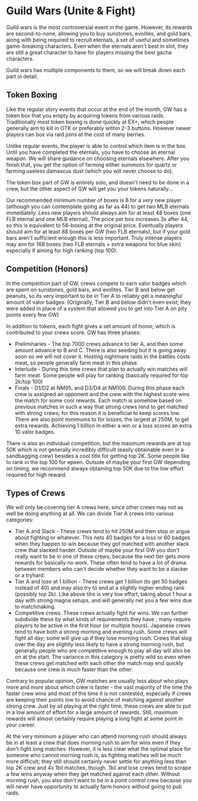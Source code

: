 # Guild Wars (Unite & Fight)

Guild wars is the most controversial event in the game. However, its rewards are second-to-none, allowing you to buy sunstones, evolites, and gold bars, along with being required to recruit eternals, a set of useful and sometimes game-breaking characters. Even when the eternals aren't best in slot, they are still a great character to have for players missing the best gacha characters.

Guild wars has multiple components to them, so we will break down each part in detail.

## Token Boxing

Like the regular story events that occur at the end of the month, GW has a token box that you empty by acquiring tokens from various raids. Traditionally most token boxing is done quickly at EX+, which people generally aim to kill in OTK or preferably within 2-3 buttons. However newer players can box via raid joins at the cost of many berries.

Unlike regular events, the player is able to control which item is in the box. Until you have completed the eternals, you have to choose an eternal weapon. We will share guidance on choosing eternals elsewhere. After you finish that, you get the option of farming either summons for quartz or farming useless damascus dust (which you will never choose to do).

The token box part of GW is entirely solo, and doesn't need to be done in a crew, but the other aspect of GW will get you your tokens naturally...

Our recommended minimum number of boxes is 8 for a *very* new player (although you can contemplate going as far as 44) to get two MLB eternals immediately. Less new players should always aim for at least 48 boxes (one FLB eternal and one MLB eternal). The price per box increases 3x after 44, so this is equivalent to 58-boxing at the original price. Eventually players should aim for at least 88 boxes per GW (two FLB eternals), but if your gold bars aren't sufficient enough this is less important. Truly intense players may aim for 168 boxes (two FLB eternals + extra weapons for blue skin) especially if aiming for high ranking (top 100).

## Competition (Honors)

In the competition part of GW, crews compete to earn valor badges which are spent on sunstones, gold bars, and evolites. Tier B and below get peanuts, so its very important to be in Tier A to reliably get a meaningful amount of valor badges. (Originally, Tier B and below didn't even exist; they were added in place of a system that allowed you to get into Tier A on pity points every few GW)

In addition to tokens, each fight gives a set amount of honor, which is contributed to your crews score. GW has three phases:
- Preliminaries - The top 7000 crews advance to tier A, and then some amount advance to B and C. There is also seeding but it is going away soon so we will not cover it. Hosting nightmare raids in the battles costs meat, so people generally farm meat in this phase.
- Interlude - During this time crews that plan to actually win matches will farm meat. Some people will play for ranking (basically required for top 2k/top 100)
- Finals - D1/D2 at NM95, and D3/D4 at NM100. During this phase each crew is assigned an opponent and the crew with the highest score wins the match for some cool rewards. Each match is somehow based on previous matches in such a way that strong crews tend to get matched with strong crews; for this reason it is beneficial to keep scores low. There are also point minimums to for losses, the largest at 250M, to get extra rewards. Achieving 1 billion in either a win or a loss scores an extra 10 valor badges.

There is also an individual competition, but the maximum rewards are at top 50K which is not generally incredibly difficult (easily obtainable even in a sandbagging crew) besides a cool title for getting top 2K. Some people like to rank in the top 100 for epeen. Outside of maybe your first GW depending on timing, we recommend always obtaining top 50K due to the low effort required for high reward.

## Types of Crews

We will only be covering tier A crews here, since other crews may not as well be doing anything at all. We can divide Tier A crews into various categories:

- Tier A and Slack - These crews tend to hit 250M and then stop or argue about fighting or whatever. This nets 40 badges for a loss or 60 badges when they happen to win because they got matched with another slack crew that slacked harder. Outside of maybe your first GW you don't really want to be in one of these crews, because the next tier gets more rewards for basically no work. These often tend to have a lot of drama between members who can't decide whether they want to be a slacker or a tryhard.
- Tier A and lose at 1 billion - These crews get 1 billion (to get 50 badges instead of 40) and may also try to end at a slightly higher ending rank (possibly top 2k). Like above tihs is very low effort, taking about 1 hour a day with strong magna setups, and will generally net you a few wins due to matchmaking.
- Competitive crews. These crews actually fight for wins. We can further subdivide these by what kinds of requirements they have ; many require players to be active in the first hour (or multiple hours). Japanese crews tend to have both a strong morning and evening rush. Some crews will fight all day; some will give up if they lose morning rush. Crews that slog over the day are slightly less likely to have a strong morning rush, but generally people who are competitive enough to play all day will also be on at the start. The variance in this category is pretty wild so even when these crews get matched with each other the match may end quickly because one crew is much faster than the other.

Contrary to popular opinion, GW matches are usually less about who plays more and more about which crew is faster - the vast majority of the time the faster crew wins and most of the time it is not contested, especially if crews are keeping their points low to avoid chance of matching against another strong crew. Just by all playing at the right time, these crews are able to put in a low amount of effort for a large amount of rewards. Still, maximum rewards will almost certainly require playing a long fight at some point in your career.

At the very minimum a player who can attend morning rush should always be in at least a crew that does morning rush to aim for wins even if they don't fight long matches. However, it is less clear what the optimal place for someone who cannot morning rush is, as fighting matches will be much more difficult; they still should certainly never settle for anything less than top 2K crew and 4x 1bil matches, though. 1bil and lose crews tend to scrape a few wins anyway when they get matched against each other. Without morning rush, you also don't want to be in a point control crew because you will never have opportunity to actually farm honors without going to pub raids.
